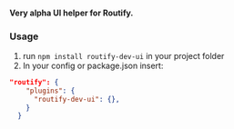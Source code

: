#### Very alpha UI helper for Routify.

### Usage
1. run ``npm install routify-dev-ui`` in your project folder
2. In your config or package.json insert:

```json
"routify": {
    "plugins": {
      "routify-dev-ui": {},      
    }
  }
```
